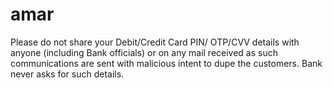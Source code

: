 # amar
Please do not share your Debit/Credit Card PIN/ OTP/CVV details with anyone (including Bank officials) or on any mail received as such communications are sent with malicious intent to dupe the customers. Bank never asks for such details.
